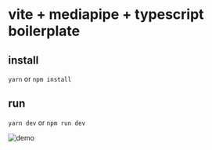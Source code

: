 # vite + mediapipe + typescript boilerplate

## install

`yarn` or `npm install`

## run

`yarn dev` or `npm run dev`


![demo](https://github.com/gasp/vite-mediapipe/blob/main/public/facedetect.gif?raw=true)
